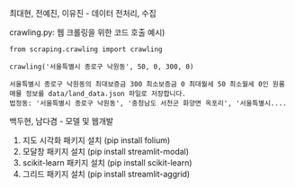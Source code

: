 최대현, 전예진, 이유진 - 데이터 전처리, 수집

crawling.py: 웹 크롤링을 위한 코드
호출 예시)
```
from scraping.crawling import crawling

crawling('서울특별시 종로구 낙원동', 50, 0, 300, 0)

서울특별시 종로구 낙원동의 최대보증금 300 최소보증금 0 최대월세 50 최소월세 0인 원룸 매물 정보를 data/land_data.json 파일로 저장합니다.
법정동: '서울특별시 종로구 낙원동', '충청남도 서천군 화양면 옥포리', '서울특별시....
```

백두현, 남다겸 - 모델 및 웹개발
1. 지도 시각화 패키지 설치 (pip install folium)
2. 모달창 패키지 설치 (pip install streamlit-modal)
3. scikit-learn 패키지 설치 (pip install scikit-learn)
4. 그리드 패키지 설치 (pip install streamlit-aggrid)
